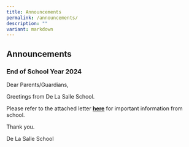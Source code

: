 ```yaml
---
title: Announcements
permalink: /announcements/
description: ""
variant: markdown
---
```

## Announcements


### End of School Year 2024 

Dear Parents/Guardians,
  
Greetings from De La Salle School. 

Please refer to the attached letter [**here**](/files/1_Nov_2024_PN_EOY.pdf) for important information from school.&nbsp;

Thank you.
  
De La Salle School